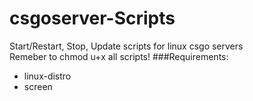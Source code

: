 csgoserver-Scripts
==================

Start/Restart, Stop, Update scripts for linux csgo servers
<br/>Remeber to chmod u+x all scripts!
###Requirements:

* linux-distro
* screen
